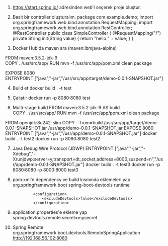 1. https://start.spring.io/ adresinden web'i seçerek proje oluştur.

2. Basit bir controller oluşturalım.
package com.example.demo;
import org.springframework.web.bind.annotation.RequestMapping;
import org.springframework.web.bind.annotation.RestController;
@RestController
public class SimpleController {
	@RequestMapping("/")
	private String init(String value) {
		return "hello " + value;
	}
}

3. Docker Hub'da maven ara (maven:ibmjava-alpine)

FROM maven:3.5.2-jdk-9  
COPY . /usr/src/app/
RUN mvn -f /usr/src/app/pom.xml clean package

EXPOSE 8080  
ENTRYPOINT ["java","-jar","/usr/src/app/target/demo-0.0.1-SNAPSHOT.jar"]

4. Build et
docker build . -t test

5. Çalıştır
docker run -p 8080:8080 test

6. Multi-stage build
FROM maven:3.5.2-jdk-9 AS build  
COPY . /usr/src/app/ 
RUN mvn -f /usr/src/app/pom.xml clean package

FROM openjdk:8u242-slim
COPY --from=build /usr/src/app/target/demo-0.0.1-SNAPSHOT.jar /usr/app/demo-0.0.1-SNAPSHOT.jar
EXPOSE 8080  
ENTRYPOINT ["java","-jar","/usr/app/demo-0.0.1-SNAPSHOT.jar"]
docker build . -t test2
docker run -p 8080:8080 test2

7. Java Debug Wire Protocol (JDWP)
ENTRYPOINT ["java","-jar","-Xdebug","-Xrunjdwp:server=y,transport=dt_socket,address=8000,suspend=n","/usr/app/demo-0.0.1-SNAPSHOT.jar"]
docker build . -t test3
docker run -p 8080:8080 -p 8000:8000 test3

8. pom.xml'e dependency ve build kısmında eklemeleri yap
		<dependency>
			<groupId>org.springframework.boot</groupId>
			<artifactId>spring-boot-devtools</artifactId>
			<scope>runtime</scope>
		</dependency>

				<configuration>
					<excludeDevtools>false</excludeDevtools>
				</configuration>

9. application.properties'e ekleme yap
spring.devtools.remote.secret=mysecret

10. Spring Remote
org.springframework.boot.devtools.RemoteSpringApplication
http://192.168.56.102:8080
